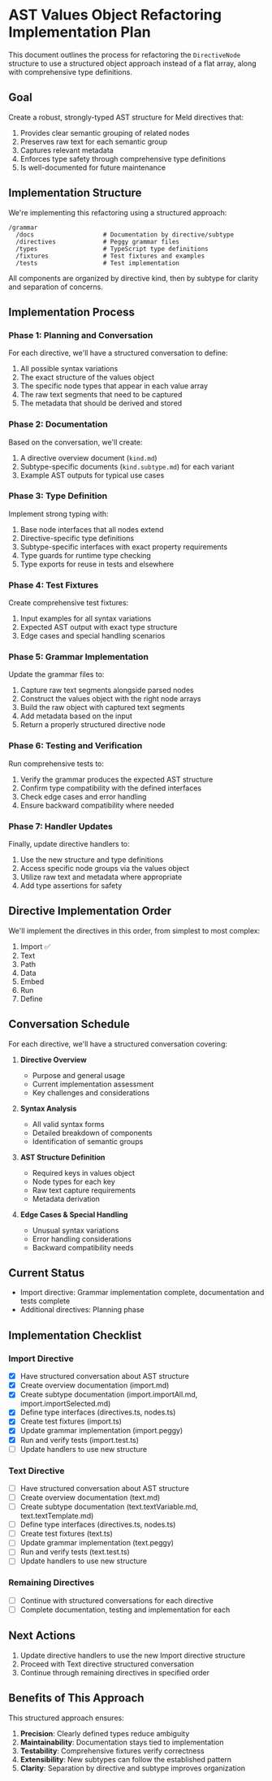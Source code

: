 # AST Values Object Refactoring Implementation Plan

This document outlines the process for refactoring the `DirectiveNode` structure to use a structured object approach instead of a flat array, along with comprehensive type definitions.

## Goal

Create a robust, strongly-typed AST structure for Meld directives that:

1. Provides clear semantic grouping of related nodes
2. Preserves raw text for each semantic group
3. Captures relevant metadata
4. Enforces type safety through comprehensive type definitions
5. Is well-documented for future maintenance

## Implementation Structure

We're implementing this refactoring using a structured approach:

```
/grammar
  /docs                   # Documentation by directive/subtype
  /directives             # Peggy grammar files
  /types                  # TypeScript type definitions
  /fixtures               # Test fixtures and examples
  /tests                  # Test implementation
```

All components are organized by directive kind, then by subtype for clarity and separation of concerns.

## Implementation Process

### Phase 1: Planning and Conversation

For each directive, we'll have a structured conversation to define:

1. All possible syntax variations
2. The exact structure of the values object
3. The specific node types that appear in each value array
4. The raw text segments that need to be captured
5. The metadata that should be derived and stored

### Phase 2: Documentation

Based on the conversation, we'll create:

1. A directive overview document (`kind.md`)
2. Subtype-specific documents (`kind.subtype.md`) for each variant
3. Example AST outputs for typical use cases

### Phase 3: Type Definition

Implement strong typing with:

1. Base node interfaces that all nodes extend
2. Directive-specific type definitions
3. Subtype-specific interfaces with exact property requirements
4. Type guards for runtime type checking
5. Type exports for reuse in tests and elsewhere

### Phase 4: Test Fixtures

Create comprehensive test fixtures:

1. Input examples for all syntax variations
2. Expected AST output with exact type structure
3. Edge cases and special handling scenarios

### Phase 5: Grammar Implementation

Update the grammar files to:

1. Capture raw text segments alongside parsed nodes
2. Construct the values object with the right node arrays
3. Build the raw object with captured text segments
4. Add metadata based on the input
5. Return a properly structured directive node

### Phase 6: Testing and Verification

Run comprehensive tests to:

1. Verify the grammar produces the expected AST structure
2. Confirm type compatibility with the defined interfaces
3. Check edge cases and error handling
4. Ensure backward compatibility where needed

### Phase 7: Handler Updates

Finally, update directive handlers to:

1. Use the new structure and type definitions
2. Access specific node groups via the values object
3. Utilize raw text and metadata where appropriate
4. Add type assertions for safety

## Directive Implementation Order

We'll implement the directives in this order, from simplest to most complex:

1. Import ✅
2. Text
3. Path
4. Data
5. Embed
6. Run
7. Define

## Conversation Schedule

For each directive, we'll have a structured conversation covering:

1. **Directive Overview**
   - Purpose and general usage
   - Current implementation assessment
   - Key challenges and considerations

2. **Syntax Analysis**
   - All valid syntax forms
   - Detailed breakdown of components
   - Identification of semantic groups

3. **AST Structure Definition**
   - Required keys in values object
   - Node types for each key
   - Raw text capture requirements
   - Metadata derivation

4. **Edge Cases & Special Handling**
   - Unusual syntax variations
   - Error handling considerations
   - Backward compatibility needs

## Current Status

- Import directive: Grammar implementation complete, documentation and tests complete
- Additional directives: Planning phase

## Implementation Checklist

### Import Directive

- [x] Have structured conversation about AST structure
- [x] Create overview documentation (import.md)
- [x] Create subtype documentation (import.importAll.md, import.importSelected.md)
- [x] Define type interfaces (directives.ts, nodes.ts)
- [x] Create test fixtures (import.ts)
- [x] Update grammar implementation (import.peggy)
- [x] Run and verify tests (import.test.ts)
- [ ] Update handlers to use new structure

### Text Directive

- [ ] Have structured conversation about AST structure
- [ ] Create overview documentation (text.md)
- [ ] Create subtype documentation (text.textVariable.md, text.textTemplate.md)
- [ ] Define type interfaces (directives.ts, nodes.ts)
- [ ] Create test fixtures (text.ts)
- [ ] Update grammar implementation (text.peggy)
- [ ] Run and verify tests (text.test.ts)
- [ ] Update handlers to use new structure

### Remaining Directives

- [ ] Continue with structured conversations for each directive
- [ ] Complete documentation, testing and implementation for each

## Next Actions

1. Update directive handlers to use the new Import directive structure
2. Proceed with Text directive structured conversation
3. Continue through remaining directives in specified order

## Benefits of This Approach

This structured approach ensures:

1. **Precision**: Clearly defined types reduce ambiguity
2. **Maintainability**: Documentation stays tied to implementation
3. **Testability**: Comprehensive fixtures verify correctness
4. **Extensibility**: New subtypes can follow the established pattern
5. **Clarity**: Separation by directive and subtype improves organization